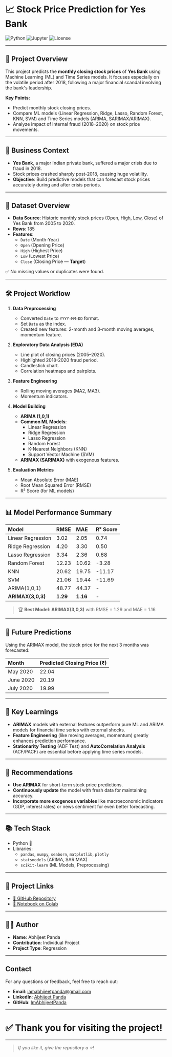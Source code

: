 # 📈 Stock Price Prediction for Yes Bank

![Python](https://img.shields.io/badge/Python-3.8%2B-blue)
![Jupyter](https://img.shields.io/badge/Jupyter-Notebook-orange)
![License](https://img.shields.io/badge/License-MIT-green)

---

## 📝 Project Overview
This project predicts the **monthly closing stock prices** of **Yes Bank** using Machine Learning (ML) and Time Series models. It focuses especially on the volatile period after 2018, following a major financial scandal involving the bank's leadership.

**Key Points:**
- Predict monthly stock closing prices.
- Compare ML models (Linear Regression, Ridge, Lasso, Random Forest, KNN, SVM) and Time Series models (ARIMA, SARIMAX/ARIMAX).
- Analyze impact of internal fraud (2018–2020) on stock price movements.

---

## 🏦 Business Context
- **Yes Bank**, a major Indian private bank, suffered a major crisis due to fraud in 2018.
- Stock prices crashed sharply post-2018, causing huge volatility.
- **Objective**: Build predictive models that can forecast stock prices accurately during and after crisis periods.

---

## 📂 Dataset Overview
- **Data Source**: Historic monthly stock prices (Open, High, Low, Close) of Yes Bank from 2005 to 2020.
- **Rows**: 185
- **Features**:  
  - `Date` (Month-Year)
  - `Open` (Opening Price)
  - `High` (Highest Price)
  - `Low` (Lowest Price)
  - `Close` (Closing Price — **Target**)

✅ No missing values or duplicates were found.

---

## 🛠 Project Workflow

1. **Data Preprocessing**  
   - Converted `Date` to `YYYY-MM-DD` format.
   - Set `Date` as the index.
   - Created new features: 2-month and 3-month moving averages, momentum feature.

2. **Exploratory Data Analysis (EDA)**  
   - Line plot of closing prices (2005–2020).
   - Highlighted 2018-2020 fraud period.
   - Candlestick chart.
   - Correlation heatmaps and pairplots.

3. **Feature Engineering**  
   - Rolling moving averages (MA2, MA3).
   - Momentum indicators.
   
4. **Model Building**
   - **ARIMA (1,0,1)**
   - **Common ML Models**:
     - Linear Regression
     - Ridge Regression
     - Lasso Regression
     - Random Forest
     - K-Nearest Neighbors (KNN)
     - Support Vector Machine (SVM)
   - **ARIMAX (SARIMAX)** with exogenous features.

5. **Evaluation Metrics**
   - Mean Absolute Error (MAE)
   - Root Mean Squared Error (RMSE)
   - R² Score (for ML models)

---

## 📊 Model Performance Summary

| Model                   | RMSE   | MAE   | R² Score  |
|:------------------------|:-------|:------|:----------|
| Linear Regression       | 3.02   | 2.05  | 0.74      |
| Ridge Regression        | 4.20   | 3.30  | 0.50      |
| Lasso Regression        | 3.34   | 2.36  | 0.68      |
| Random Forest           | 12.23  | 10.62 | -3.28     |
| KNN                     | 20.62  | 19.75 | -11.17    |
| SVM                     | 21.06  | 19.44 | -11.69    |
| ARIMA(1,0,1)             | 48.77  | 44.37 | -         |
| **ARIMAX(3,0,3)**        | **1.29** | **1.16** | -      |

> 🏆 **Best Model**: **ARIMAX(3,0,3)** with RMSE = 1.29 and MAE = 1.16

---

## 🔮 Future Predictions
Using the ARIMAX model, the stock price for the next 3 months was forecasted:

| Month       | Predicted Closing Price (₹) |
|:------------|:----------------------------|
| May 2020    | 22.04                        |
| June 2020   | 20.19                        |
| July 2020   | 19.99                        |

---

## 🚀 Key Learnings
- **ARIMAX** models with external features outperform pure ML and ARIMA models for financial time series with external shocks.
- **Feature Engineering** (like moving averages, momentum) greatly enhances prediction performance.
- **Stationarity Testing** (ADF Test) and **AutoCorrelation Analysis** (ACF/PACF) are essential before applying time series models.

---

## 📢 Recommendations
- **Use ARIMAX** for short-term stock price predictions.
- **Continuously update** the model with fresh data for maintaining accuracy.
- **Incorporate more exogenous variables** like macroeconomic indicators (GDP, interest rates) or news sentiment for even better forecasting.

---

## 📚 Tech Stack
- Python 🐍
- Libraries:  
  - `pandas`, `numpy`, `seaborn`, `matplotlib`, `plotly`
  - `statsmodels` (ARIMA, SARIMAX)
  - `scikit-learn` (ML Models, Preprocessing)

---

## 🔗 Project Links
- [📂 GitHub Repository](https://github.com/ImAbhijeetPanda/Stock-Price-Prediction-for-Yes-Bank)
- [📒 Notebook on Colab](https://colab.research.google.com/github/ImAbhijeetPanda/Stock-Price-Prediction-for-Yes-Bank/blob/main/Stock_Price_Prediction_for_Yes_Bank.ipynb)

---

## 👨‍💻 Author
- **Name**: Abhijeet Panda
- **Contribution**: Individual Project
- **Project Type**: Regression

---
## Contact

For any questions or feedback, feel free to reach out:

- **Email**: [iamabhijeetpanda@gmail.com](mailto:iamabhijeetpanda@gmail.com)
- **LinkedIn**: [Abhijeet Panda](https://www.linkedin.com/in/imabhijeetpanda)
- **GitHub**: [ImAbhijeetPanda](https://github.com/ImAbhijeetPanda)
---

# ✅ Thank you for visiting the project!  
---
> *If you like it, give the repository a ⭐️!*
